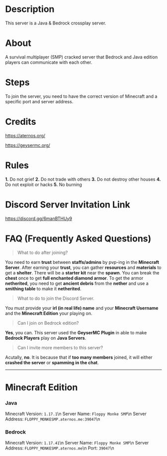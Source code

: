 # Description
This server is a Java & Bedrock crossplay server.

# About
A survival multiplayer (SMP) cracked server that Bedrock and Java edition players can communicate with each other.

# Steps
To join the server, you need to have the correct version of Minecraft and a specific port and server address.

# Credits
https://aternos.org/

https://geysermc.org/

# Rules
**1.** Do not grief
**2.** Do not trade with others
**3.** Do not destroy other houses
**4.** Do not exploit or hacks
**5.** No burning

# Discord Server Invitation Link
https://discord.gg/6manBTHUy9

# FAQ (Frequently Asked Questions)
> What to do after joining?

You need to earn **trust** between **staffs/admins** by pvp-ing in the **Minecraft Server**. After earning your **trust**, you can gather **resources** and **materials** to get a **shelter**. There will be a **starter kit** near the **spawn**. You can break the **chest** once to get **full enchanted diamond armor**. To get the armor **netherited**, you need to get **ancient debris** from the **nether** and use a **smithing table** to make it **netherited**.

> What to do to join the Discord Server.

You must provide your **irl (in real life) name** and your **Minecraft Username** and the **Minecraft Edition** your playing on. 

> Can I join on Bedrock edition? 

**Yes**, you can. This server used the **GeyserMC Plugin** in able to make **Bedrock Players** play on **Java Servers**. 

> Can I invite more members to this server?

Acutally, **no**. It is because that if **too many members** joined, it will either **crashed the server** or **spamming in the chat**.

---

# Minecraft Edition
### Java
Minecraft Version: `1.17.1`\n
Server Name: `Floppy Monke SMP`\n
Server Address: `FLOPPY_MONKESMP.aternos.me:39047`\n

### Bedrock
Minecraft Version: `1.17.41`\n
Server Name: `Floppy Monke SMP`\n
Server Address: `FLOPPY_MONKESMP.aternos.me`\n
Port: `39047`\n
